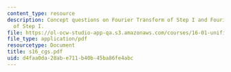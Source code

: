 ```yaml
---
content_type: resource
description: Concept questions on Fourier Transform of Step I and Fourier Transform
  of Step I.
file: https://ol-ocw-studio-app-qa.s3.amazonaws.com/courses/16-01-unified-engineering-i-ii-iii-iv-fall-2005-spring-2006/d4faa0da28abe711b40b45ba86fe4abc_s16_cgs.pdf
file_type: application/pdf
resourcetype: Document
title: s16_cgs.pdf
uid: d4faa0da-28ab-e711-b40b-45ba86fe4abc
---
```


